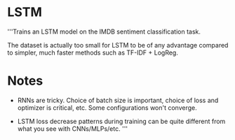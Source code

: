 # LSTM
'''Trains an LSTM model on the IMDB sentiment classification task.

The dataset is actually too small for LSTM to be of any advantage
compared to simpler, much faster methods such as TF-IDF + LogReg.

# Notes

- RNNs are tricky. Choice of batch size is important,
choice of loss and optimizer is critical, etc.
Some configurations won't converge.

- LSTM loss decrease patterns during training can be quite different
from what you see with CNNs/MLPs/etc.
'''
